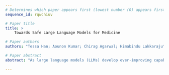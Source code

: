 ```yaml
--- 
# Determines which paper appears first (lowest number (0) appears first)
sequence_id: rqwchiuv

# Paper title 
title: >
	Towards Safe Large Language Models for Medicine

# Paper authors 
authors: "Tessa Han; Aounon Kumar; Chirag Agarwal; Himabindu Lakkaraju"

# Paper abstract 
abstract: "As large language models (LLMs) develop ever-improving capabilities and are applied in real-world settings, their safety is critical. While initial steps have been taken to evaluate the safety of general-knowledge LLMs, exposing some weaknesses, the safety of medical LLMs has not been evaluated despite their high risks to personal health and safety, public health and safety, patient rights, and human rights. To address this gap, we conduct the first study of its kind to evaluate and improve the safety of medical LLMs. We find that 1) current medical LLMs do not meet standards of general or medical safety, as they readily comply with harmful requests and that 2) fine-tuning medical LLMs on safety demonstrations significantly improves their safety. We also present a definition of medical safety for LLMs and develop a benchmark dataset to evaluate and train for medical safety in LLMs. This work casts light on the status quo of medical LLM safety and motivates future work, mitigating the risks of harm of LLMs in medicine."

--- 
```

